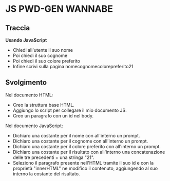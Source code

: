 # JS PWD-GEN WANNABE

## Traccia

**Usando JavaScript**

- Chiedi all'utente il suo nome
- Poi chiedi il suo cognome
- Poi chiedi il suo colore preferito
- Infine scrivi sulla pagina nomecognomecolorepreferito21

## Svolgimento

Nel documento HTML:

- Creo la struttura base HTML.
- Aggiungo lo script per collegare il mio documento JS.
- Creo un paragrafo con un id nel body.

Nel documento JavaScript:

- Dichiaro una costante per il nome con all'interno un prompt.
- Dichiaro una costante per il cognome con all'interno un prompt.
- Dichiaro una costante per il colore preferito con all'interno un prompt.
- Dichiaro una costante per il risultato con all'interno una concatenazione delle tre precedenti + una stringa "21".
- Seleziono il paragrafo presente nell'HTML tramite il suo id e con la proprietà "innerHTML" ne modifico il contenuto, aggiungendo al suo interno la costante del risultato.
